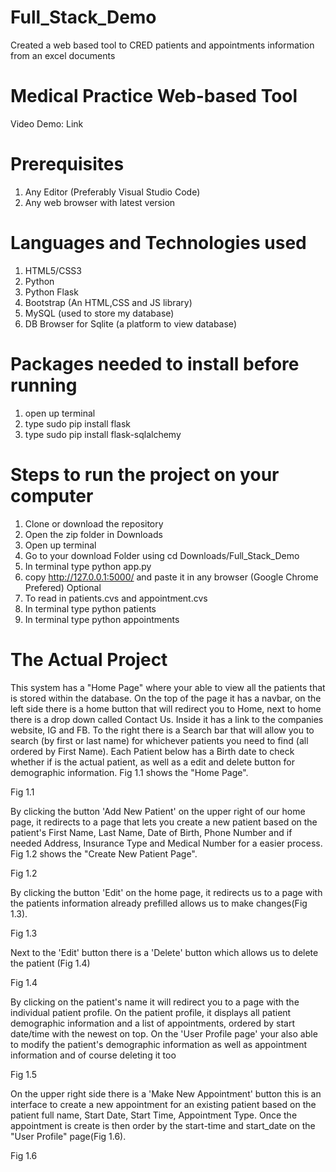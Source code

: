 # Full_Stack_Demo
Created a web based tool to CRED patients and appointments information from an excel documents

# Medical Practice Web-based Tool
Video Demo: Link

# Prerequisites
1) Any Editor (Preferably Visual Studio Code)
2) Any web browser with latest version

# Languages and Technologies used
1) HTML5/CSS3
2) Python 
3) Python Flask 
4) Bootstrap (An HTML,CSS and JS library)
5) MySQL (used to store my database)
6) DB Browser for Sqlite (a platform to view database)

# Packages needed to install before running
1) open up terminal
2) type sudo pip install flask
3) type sudo pip install flask-sqlalchemy

# Steps to run the project on your computer
1) Clone or download the repository
2) Open the zip folder in Downloads
3) Open up terminal
4) Go to your download Folder using cd Downloads/Full_Stack_Demo
5) In terminal type python app.py
6) copy http://127.0.0.1:5000/ and paste it in any browser (Google Chrome Prefered)
Optional
1) To read in patients.cvs and appointment.cvs
2) In terminal type python patients
3) In terminal type python appointments

# The Actual Project
This system has a "Home Page" where your able to view all the patients that is stored within the database. On the top of the page it has a navbar, on the left side there is a home button that will redirect you to Home, next to home there is a drop down called Contact Us. Inside it has a link to the companies website, IG and FB. To the right there is a Search bar that will allow you to search (by first or last name) for whichever patients you need to find (all ordered by First Name). Each Patient below has a Birth date to check whether if is the actual patient, as well as a edit and delete button for demographic information. Fig 1.1 shows the "Home Page".

Fig 1.1

By clicking the button 'Add New Patient' on the upper right of our home page, it redirects to a page that lets you create a new patient based on the patient's First Name, Last Name, Date of Birth, Phone Number and if needed Address, Insurance Type and Medical Number for a easier process. Fig 1.2 shows the "Create New Patient Page". 

Fig 1.2

By clicking the button 'Edit' on the home page, it redirects us to a page with the patients information already prefilled allows us to make changes(Fig 1.3). 

Fig 1.3

Next to the 'Edit' button there is a 'Delete' button which allows us to delete the patient (Fig 1.4)

Fig 1.4

By clicking on the patient's name it will redirect you to a page with the individual patient profile. On the patient profile, it displays all patient demographic information and a list of appointments, ordered by start date/time with the newest on top. On the 'User Profile page' your also able to modify the patient's demographic information as well as appointment information and of course deleting it too

Fig 1.5

On the upper right side there is a 'Make New Appointment' button this is an interface to create a new appointment for an existing patient based on the patient full name, Start Date, Start Time, Appointment Type. Once the appointment is create is then order by the start-time and start_date on the "User Profile" page(Fig 1.6).

Fig 1.6










